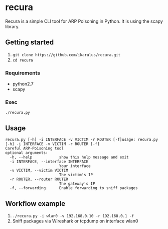 # recura
Recura is a simple CLI tool for ARP Poisoning in Python. It is using the scapy library.
## Getting started
1. `git clone https://github.com/ikarulus/recura.git`
2. `cd recura`

### Requirements
* python2.7
* scapy

### Exec
`./recura.py`

## Usage
```
recura.py [-h] -i INTERFACE -v VICTIM -r ROUTER [-f]usage: recura.py [-h] -i INTERFACE -v VICTIM -r ROUTER [-f]
Careful ARP-Poisoning tool
optional arguments:
  -h, --help            show this help message and exit
  -i INTERFACE, --interface INTERFACE
                        Your interface
  -v VICTIM, --victim VICTIM
                        The victim's IP
  -r ROUTER, --router ROUTER
                        The gateway's IP
  -f, --forwarding      Enable forwarding to sniff packages
```

## Workflow example
1. `./recura.py -i wlan0 -v 192.168.0.10 -r 192.168.0.1 -f`
2. Sniff packages via Wireshark or tcpdump on interface wlan0
